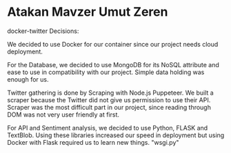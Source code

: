 # Atakan Mavzer Umut Zeren
docker-twitter
Decisions:

We decided to use Docker for our container since our project needs
cloud deployment.

For the Database, we decided to use MongoDB for its NoSQL attribute and
ease to use in compatibility with our project. Simple data holding was enough
for us.

Twitter gathering is done by Scraping with Node.js Puppeteer. We built a scraper
because the Twitter did not give us permission to use their API. Scraper was the
most difficult part in our project, since reading through DOM was not very user friendly
at first.

For API and Sentiment analysis, we decided to use Python, FLASK and TextBlob. Using these
libraries increased our speed in deployment but using Docker with Flask required us to learn
new things. "wsgi.py"
